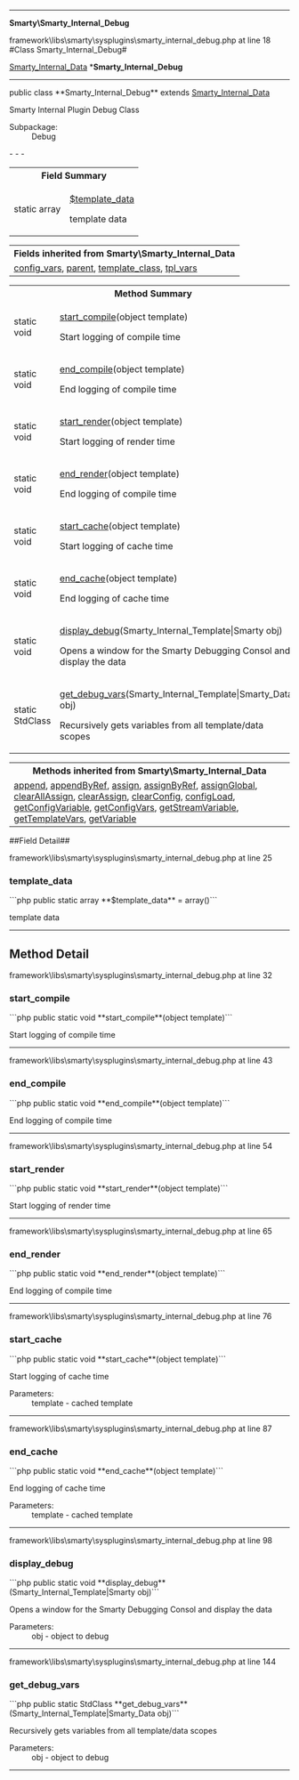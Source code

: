 - - -

**Smarty\Smarty_Internal_Debug**
<div class="location">framework\libs\smarty\sysplugins\smarty_internal_debug.php at line 18</div>
#Class Smarty_Internal_Debug#

<a href="https://github.com/JeyDotC/Hirudo-docs/blob/master/smarty/smarty_internal_data.html">Smarty_Internal_Data</a>
    ***Smarty_Internal_Debug**


- - -

<p class="signature">public  class **Smarty_Internal_Debug**
extends <a href="https://github.com/JeyDotC/Hirudo-docs/blob/master/smarty/smarty_internal_data.html">Smarty_Internal_Data</a>

</p>

<div class="comment" id="overview_description"><p>Smarty Internal Plugin Debug Class</p></div>

<dl>
<dt>Subpackage:</dt>
<dd>Debug</dd>
</dl>
- - -

<table id="summary_field">
<tr><th colspan="2">Field Summary</th></tr>
<tr>
<td class="type">static  array</td>
<td class="description"><p class="name"><a href="#template_data">$template_data</a></p><p class="description">template data</p></td>
</tr>
</table>

<table class="inherit">
<tr><th colspan="2">Fields inherited from Smarty\Smarty_Internal_Data</th></tr>
<tr><td><a href="https://github.com/JeyDotC/Hirudo-docs/blob/master/smarty/smarty_internal_data.html#config_vars">config_vars</a>, <a href="https://github.com/JeyDotC/Hirudo-docs/blob/master/smarty/smarty_internal_data.html#parent">parent</a>, <a href="https://github.com/JeyDotC/Hirudo-docs/blob/master/smarty/smarty_internal_data.html#template_class">template_class</a>, <a href="https://github.com/JeyDotC/Hirudo-docs/blob/master/smarty/smarty_internal_data.html#tpl_vars">tpl_vars</a></td></tr></table>

<table id="summary_method">
<tr><th colspan="2">Method Summary</th></tr>
<tr>
<td class="type">static  void</td>
<td class="description"><p class="name"><a href="#start_compile">start_compile</a>(object template)</p><p class="description">Start logging of compile time</p></td>
</tr>
<tr>
<td class="type">static  void</td>
<td class="description"><p class="name"><a href="#end_compile">end_compile</a>(object template)</p><p class="description">End logging of compile time</p></td>
</tr>
<tr>
<td class="type">static  void</td>
<td class="description"><p class="name"><a href="#start_render">start_render</a>(object template)</p><p class="description">Start logging of render time</p></td>
</tr>
<tr>
<td class="type">static  void</td>
<td class="description"><p class="name"><a href="#end_render">end_render</a>(object template)</p><p class="description">End logging of compile time</p></td>
</tr>
<tr>
<td class="type">static  void</td>
<td class="description"><p class="name"><a href="#start_cache">start_cache</a>(object template)</p><p class="description">Start logging of cache time</p></td>
</tr>
<tr>
<td class="type">static  void</td>
<td class="description"><p class="name"><a href="#end_cache">end_cache</a>(object template)</p><p class="description">End logging of cache time</p></td>
</tr>
<tr>
<td class="type">static  void</td>
<td class="description"><p class="name"><a href="#display_debug">display_debug</a>(Smarty_Internal_Template|Smarty obj)</p><p class="description">Opens a window for the Smarty Debugging Consol and display the data</p></td>
</tr>
<tr>
<td class="type">static  StdClass</td>
<td class="description"><p class="name"><a href="#get_debug_vars">get_debug_vars</a>(Smarty_Internal_Template|Smarty_Data obj)</p><p class="description">Recursively gets variables from all template/data scopes</p></td>
</tr>
</table>

<table class="inherit">
<tr><th colspan="2">Methods inherited from Smarty\Smarty_Internal_Data</th></tr>
<tr><td><a href="https://github.com/JeyDotC/Hirudo-docs/blob/master/smarty/smarty_internal_data.html#append()">append</a>, <a href="https://github.com/JeyDotC/Hirudo-docs/blob/master/smarty/smarty_internal_data.html#appendByRef()">appendByRef</a>, <a href="https://github.com/JeyDotC/Hirudo-docs/blob/master/smarty/smarty_internal_data.html#assign()">assign</a>, <a href="https://github.com/JeyDotC/Hirudo-docs/blob/master/smarty/smarty_internal_data.html#assignByRef()">assignByRef</a>, <a href="https://github.com/JeyDotC/Hirudo-docs/blob/master/smarty/smarty_internal_data.html#assignGlobal()">assignGlobal</a>, <a href="https://github.com/JeyDotC/Hirudo-docs/blob/master/smarty/smarty_internal_data.html#clearAllAssign()">clearAllAssign</a>, <a href="https://github.com/JeyDotC/Hirudo-docs/blob/master/smarty/smarty_internal_data.html#clearAssign()">clearAssign</a>, <a href="https://github.com/JeyDotC/Hirudo-docs/blob/master/smarty/smarty_internal_data.html#clearConfig()">clearConfig</a>, <a href="https://github.com/JeyDotC/Hirudo-docs/blob/master/smarty/smarty_internal_data.html#configLoad()">configLoad</a>, <a href="https://github.com/JeyDotC/Hirudo-docs/blob/master/smarty/smarty_internal_data.html#getConfigVariable()">getConfigVariable</a>, <a href="https://github.com/JeyDotC/Hirudo-docs/blob/master/smarty/smarty_internal_data.html#getConfigVars()">getConfigVars</a>, <a href="https://github.com/JeyDotC/Hirudo-docs/blob/master/smarty/smarty_internal_data.html#getStreamVariable()">getStreamVariable</a>, <a href="https://github.com/JeyDotC/Hirudo-docs/blob/master/smarty/smarty_internal_data.html#getTemplateVars()">getTemplateVars</a>, <a href="https://github.com/JeyDotC/Hirudo-docs/blob/master/smarty/smarty_internal_data.html#getVariable()">getVariable</a></td></tr></table>

##Field Detail##
<div class="location">framework\libs\smarty\sysplugins\smarty_internal_debug.php at line 25</div>
<h3 id="template_data">template_data</h3>
```php
public static  array **$template_data** = array()```
<div class="details">
<p>template data</p></div>

- - -

<h2 id="detail_method">Method Detail</h2>
<div class="location">framework\libs\smarty\sysplugins\smarty_internal_debug.php at line 32</div>
<h3 id="start_compile()">start_compile</h3>
```php
public static  void **start_compile**(object template)```
<div class="details">
<p>Start logging of compile time</p></div>

- - -

<div class="location">framework\libs\smarty\sysplugins\smarty_internal_debug.php at line 43</div>
<h3 id="end_compile()">end_compile</h3>
```php
public static  void **end_compile**(object template)```
<div class="details">
<p>End logging of compile time</p></div>

- - -

<div class="location">framework\libs\smarty\sysplugins\smarty_internal_debug.php at line 54</div>
<h3 id="start_render()">start_render</h3>
```php
public static  void **start_render**(object template)```
<div class="details">
<p>Start logging of render time</p></div>

- - -

<div class="location">framework\libs\smarty\sysplugins\smarty_internal_debug.php at line 65</div>
<h3 id="end_render()">end_render</h3>
```php
public static  void **end_render**(object template)```
<div class="details">
<p>End logging of compile time</p></div>

- - -

<div class="location">framework\libs\smarty\sysplugins\smarty_internal_debug.php at line 76</div>
<h3 id="start_cache()">start_cache</h3>
```php
public static  void **start_cache**(object template)```
<div class="details">
<p>Start logging of cache time</p><dl>
<dt>Parameters:</dt>
<dd>template - cached template</dd>
</dl>
</div>

- - -

<div class="location">framework\libs\smarty\sysplugins\smarty_internal_debug.php at line 87</div>
<h3 id="end_cache()">end_cache</h3>
```php
public static  void **end_cache**(object template)```
<div class="details">
<p>End logging of cache time</p><dl>
<dt>Parameters:</dt>
<dd>template - cached template</dd>
</dl>
</div>

- - -

<div class="location">framework\libs\smarty\sysplugins\smarty_internal_debug.php at line 98</div>
<h3 id="display_debug()">display_debug</h3>
```php
public static  void **display_debug**(Smarty_Internal_Template|Smarty obj)```
<div class="details">
<p>Opens a window for the Smarty Debugging Consol and display the data</p><dl>
<dt>Parameters:</dt>
<dd>obj - object to debug</dd>
</dl>
</div>

- - -

<div class="location">framework\libs\smarty\sysplugins\smarty_internal_debug.php at line 144</div>
<h3 id="get_debug_vars()">get_debug_vars</h3>
```php
public static  StdClass **get_debug_vars**(Smarty_Internal_Template|Smarty_Data obj)```
<div class="details">
<p>Recursively gets variables from all template/data scopes</p><dl>
<dt>Parameters:</dt>
<dd>obj - object to debug</dd>
</dl>
</div>

- - -

